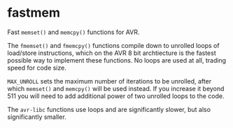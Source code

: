 # fastmem

Fast `memset()` and `memcpy()` functions for AVR.

The `fmemset()` and `fmemcpy()` functions compile down to unrolled loops of load/store instructions, which on the AVR 8 bit archtiecture is the fastest possible way to implement these functions. No loops are used at all, trading speed for code size.

`MAX_UNROLL` sets the maximum number of iterations to be unrolled, after which `memset()` and `memcpy()` will be used instead. If you increase it beyond 511 you will need to add additional power of two unrolled loops to the code.

The `avr-libc` functions use loops and are significantly slower, but also significantly smaller.
